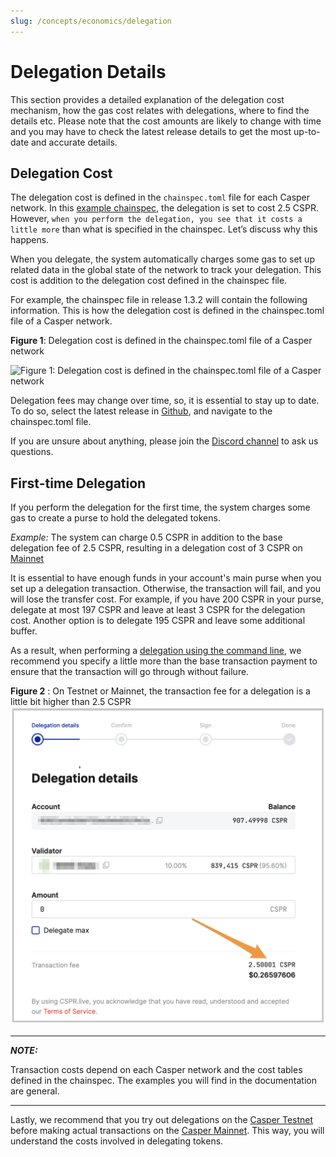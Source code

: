 ```yaml
---
slug: /concepts/economics/delegation
---
```


# Delegation Details

This section provides a detailed explanation of the delegation cost mechanism, how the gas cost relates with delegations, where to find the details etc. Please note that the cost amounts are likely to change with time and you may have to check the latest release details to get the most up-to-date and accurate details.

## Delegation Cost

The delegation cost is defined in the `chainspec.toml` file for each Casper network. In this [example chainspec](https://github.com/casper-network/casper-node/blob/release-1.3.2/resources/production/chainspec.toml), the delegation is set to cost 2.5 CSPR. However, `when you perform the delegation, you see that it costs a little more` than what is specified in the chainspec. Let’s discuss why this happens.

When you delegate, the system automatically charges some gas to set up related data in the global state of the network to track your delegation. This cost is addition to the delegation cost defined in the chainspec file.

For example, the chainspec file in release 1.3.2 will contain the following information. This is how the delegation cost is defined in the chainspec.toml file of a Casper network.

**Figure 1**: Delegation cost is defined in the chainspec.toml file of a Casper network

![**Figure 1**: Delegation cost is defined in the chainspec.toml file of a Casper network
](./delegation/economic-delegationCost.png)


Delegation fees may change over time, so, it is essential to stay up to date. To do so, select the latest release in [Github](https://github.com/casper-network/casper-node), and navigate to the chainspec.toml file.

If you are unsure about anything, please join the [Discord channel](https://discord.gg/caspernetwork) to ask us questions.

## First-time Delegation

If you perform the delegation for the first time, the system charges some gas to create a purse to hold the delegated tokens.

_Example:_ The system can charge 0.5 CSPR in addition to the base delegation fee of 2.5 CSPR, resulting in a delegation cost of 3 CSPR on [Mainnet](https://cspr.live/)

It is essential to have enough funds in your account's main purse when you set up a delegation transaction. Otherwise, the transaction will fail, and you will lose the transfer cost. For example, if you have 200 CSPR in your purse, delegate at most 197 CSPR and leave at least 3 CSPR for the delegation cost. Another option is to delegate 195 CSPR and leave some additional buffer.

As a result, when performing a [delegation using the command line](../../../developers/cli/delegate.md), we recommend you specify a little more than the base transaction payment to ensure that the transaction will go through without failure.

**Figure 2** : On Testnet or Mainnet, the transaction fee for a delegation is a little bit higher than 2.5 CSPR 
![Delegation Details](./delegation/economic-delegationDetails.png)

---

**_NOTE:_**

Transaction costs depend on each Casper network and the cost tables defined in the chainspec. The examples you will find in the documentation are general.

---

Lastly, we recommend that you try out delegations on the [Casper Testnet](https://testnet.cspr.live/>) before making actual transactions on the [Casper Mainnet](https://cspr.live/). This way, you will understand the costs involved in delegating tokens.

